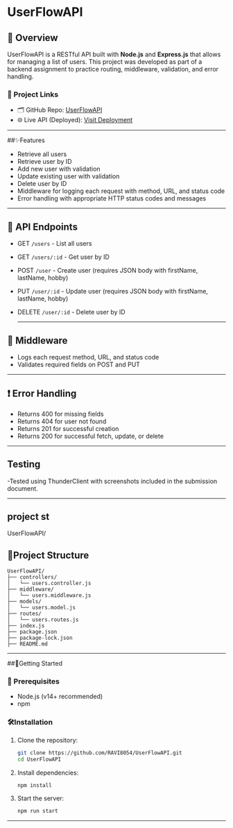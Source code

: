 # UserFlowAPI
## 📌 Overview
UserFlowAPI is a RESTful API built with **Node.js** and **Express.js** that allows for managing a list of users. This project was developed as part of a backend assignment to practice routing, middleware, validation, and error handling.

### 🔗 Project Links
- 🗂️ GitHub Repo: [UserFlowAPI](https://github.com/RAVI8054/UserFlowAPI.git)
- 🌐 Live API (Deployed): [Visit Deployment](-)

---
##✨Features
- Retrieve all users
- Retrieve user by ID
- Add new user with validation
- Update existing user with validation
- Delete user by ID
- Middleware for logging each request with method, URL, and status code
- Error handling with appropriate HTTP status codes and messages
 ---
##  🔗 API Endpoints
- GET `/users` - List all users
- GET `/users/:id` - Get user by ID
- POST `/user` - Create user (requires JSON body with firstName, lastName, hobby)
- PUT `/user/:id` - Update user (requires JSON body with firstName, lastName, hobby)
- DELETE `/user/:id` - Delete user by ID

   ---
 ## 🧩 Middleware
 - Logs each request method, URL, and status code
 - Validates required fields on POST and PUT
  
  ---
  ## ❗ Error Handling
- Returns 400 for missing fields
- Returns 404 for user not found
- Returns 201 for successful creation
- Returns 200 for successful fetch, update, or delete
---
## Testing
   -Tested using ThunderClient with screenshots included in the submission document.
   
--- 
## project st
UserFlowAPI/
## 📁Project Structure
```
UserFlowAPI/
├── controllers/
│   └── users.controller.js
├── middleware/
│   └── users.middleware.js
├── models/
│   └── users.model.js
├── routes/
│   └── users.routes.js
├── index.js
├── package.json
├── package-lock.json
├── README.md
```
---
##🚀Getting Started
### 📁 Prerequisites
- Node.js (v14+ recommended)
- npm
### 🛠️Installation
1. Clone the repository:
   ```bash
   git clone https://github.com/RAVI8054/UserFlowAPI.git
   cd UserFlowAPI
2. Install dependencies:
   ```bash
   npm install 
3. Start the server:
   ```bash
   npm run start
---


